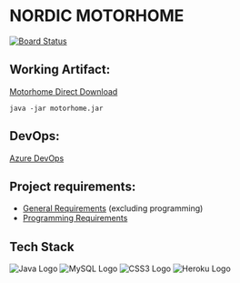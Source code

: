 # NORDIC MOTORHOME
[![Board Status](https://dev.azure.com/boagroup/aff5accd-4877-4b99-a7e2-1940bb1d4ec2/4b1e5ff9-78ea-480d-9743-2fa05bf5de30/_apis/work/boardbadge/1e9121a2-0a2d-4069-8fae-37068db39609?columnOptions=1)](https://dev.azure.com/boagroup/aff5accd-4877-4b99-a7e2-1940bb1d4ec2/_boards/board/t/4b1e5ff9-78ea-480d-9743-2fa05bf5de30/Microsoft.RequirementCategory/)

## Working Artifact:
<a href="https://github.com/boagroup/NordicMotorhome/blob/main/bin/motorhome.jar?raw=true">Motorhome Direct Download</a>

`java -jar motorhome.jar`

## DevOps:

[Azure DevOps](https://dev.azure.com/boagroup)

## Project requirements:
- [General Requirements](meta/requirements/general.pdf) (excluding programming)
- [Programming Requirements](meta/requirements/software.pdf)

## Tech Stack
<div id="stack">
    <img src="https://img.shields.io/badge/Java-ED8B00?style=for-the-badge&logo=java&logoColor=white" alt="Java Logo"/>
    <img src="https://img.shields.io/badge/MySQL-00000F?style=for-the-badge&logo=mysql&logoColor=white" alt="MySQL Logo"/>
    <img src="https://img.shields.io/badge/CSS3-1572B6?style=for-the-badge&logo=css3&logoColor=white" alt="CSS3 Logo"/>
    <img src="https://img.shields.io/badge/Heroku-430098?style=for-the-badge&logo=heroku&logoColor=white" alt="Heroku Logo"/>
</div>
